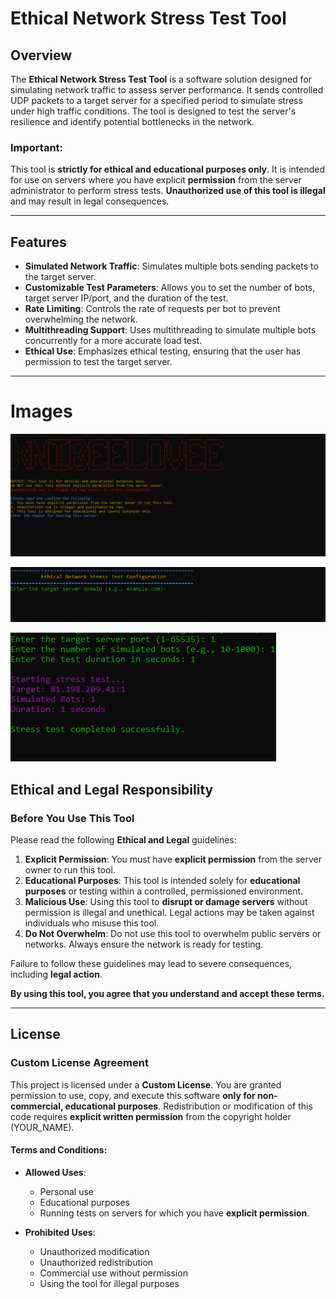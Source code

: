 # Ethical Network Stress Test Tool

## Overview
The **Ethical Network Stress Test Tool** is a software solution designed for simulating network traffic to assess server performance. It sends controlled UDP packets to a target server for a specified period to simulate stress under high traffic conditions. The tool is designed to test the server's resilience and identify potential bottlenecks in the network.

### **Important:**
This tool is **strictly for ethical and educational purposes only**. It is intended for use on servers where you have explicit **permission** from the server administrator to perform stress tests. **Unauthorized use of this tool is illegal** and may result in legal consequences.

---

## Features
- **Simulated Network Traffic**: Simulates multiple bots sending packets to the target server.
- **Customizable Test Parameters**: Allows you to set the number of bots, target server IP/port, and the duration of the test.
- **Rate Limiting**: Controls the rate of requests per bot to prevent overwhelming the network.
- **Multithreading Support**: Uses multithreading to simulate multiple bots concurrently for a more accurate load test.
- **Ethical Use**: Emphasizes ethical testing, ensuring that the user has permission to test the target server.

---

# Images

![Start screen](./images/image1.png)

![Start of the testing](./images/image2.png)

![When finished](./images/image3.png)
## **Ethical and Legal Responsibility**

### **Before You Use This Tool**
Please read the following **Ethical and Legal** guidelines:

1. **Explicit Permission**: You must have **explicit permission** from the server owner to run this tool.
2. **Educational Purposes**: This tool is intended solely for **educational purposes** or testing within a controlled, permissioned environment.
3. **Malicious Use**: Using this tool to **disrupt or damage servers** without permission is illegal and unethical. Legal actions may be taken against individuals who misuse this tool.
4. **Do Not Overwhelm**: Do not use this tool to overwhelm public servers or networks. Always ensure the network is ready for testing.

Failure to follow these guidelines may lead to severe consequences, including **legal action**. 

**By using this tool, you agree that you understand and accept these terms.**

---

## License

### **Custom License Agreement**

This project is licensed under a **Custom License**. You are granted permission to use, copy, and execute this software **only for non-commercial, educational purposes**. Redistribution or modification of this code requires **explicit written permission** from the copyright holder (YOUR_NAME).

#### **Terms and Conditions:**
- **Allowed Uses**:
  - Personal use
  - Educational purposes
  - Running tests on servers for which you have **explicit permission**.

- **Prohibited Uses**:
  - Unauthorized modification
  - Unauthorized redistribution
  - Commercial use without permission
  - Using the tool for illegal purposes


